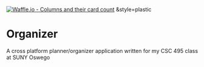 [![Waffle.io - Columns and their card count](https://badge.waffle.io/stephendicerce/organizer.svg?columns=Ready,In%20Progress,Ready%20for%20Testing,Testing%20in%20Progress )](https://waffle.io/stephendicerce/organizer) &style=plastic

# Organizer
A cross platform planner/organizer application written for my CSC 495 class at SUNY Oswego
